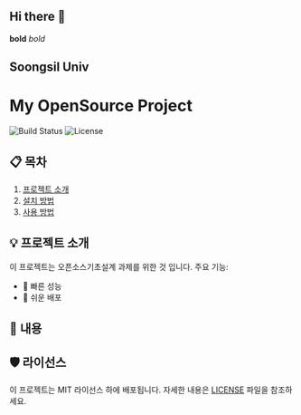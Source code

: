 ## Hi there 👋

**bold**
*bold*
## Soongsil Univ

# My OpenSource Project

![Build Status](https://img.shields.io/github/workflow/status/chaneepo/repository/CI) ![License](https://img.shields.io/github/license/chaneepo/repository)

## 📋 목차
1. [프로젝트 소개](#프로젝트-소개)
2. [설치 방법](#설치-방법)
3. [사용 방법](#사용-방법)

## 💡 프로젝트 소개
이 프로젝트는 오픈소스기초설계 과제를 위한 것 입니다. 주요 기능:
- 🚀 빠른 성능
- 💼 쉬운 배포


## 🔧 내용


## 🛡 라이선스

이 프로젝트는 MIT 라이선스 하에 배포됩니다. 자세한 내용은 [LICENSE](./LICENSE) 파일을 참조하세요.

<!--
**chaneepo/OpenSourceWorks** is a ✨ _special_ ✨ repository because its `README.md` (this file) appears on your GitHub profile.

Here are some ideas to get you started:

<img src="https://capsule-render.vercel.app/api?type=모양&color=색상코드&height=높이&section=header&text=텍스트&fontSize=텍스트크기" />


<img src="https://capsule-render.vercel.app/api?type=모양&color=색상코드&height=높이&section=footer&text=텍스트&fontSize=텍스트크기" />

- 🔭 I’m currently working on C++, Python
- 🌱 I’m currently learning C++
- 👯 I’m looking to collaborate on ...
- 🤔 I’m looking for help with ...
- 💬 Ask me about ...
- 📫 How to reach me: ...
- 😄 Pronouns: ...
- ⚡ Fun fact: print("Hello, Universe!");
-->


